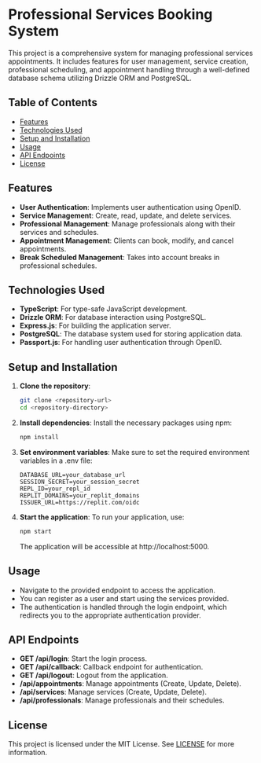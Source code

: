# Professional Services Booking System
This project is a comprehensive system for managing professional services appointments. It includes features for user management, service creation, professional scheduling, and appointment handling through a well-defined database schema utilizing Drizzle ORM and PostgreSQL.

## Table of Contents
- [Features](#features)
- [Technologies Used](#technologies-used)
- [Setup and Installation](#setup-and-installation)
- [Usage](#usage)
- [API Endpoints](#api-endpoints)
- [License](#license)

## Features
- **User Authentication**: Implements user authentication using OpenID.
- **Service Management**: Create, read, update, and delete services.
- **Professional Management**: Manage professionals along with their services and schedules.
- **Appointment Management**: Clients can book, modify, and cancel appointments.
- **Break Scheduled Management**: Takes into account breaks in professional schedules.

## Technologies Used
- **TypeScript**: For type-safe JavaScript development.
- **Drizzle ORM**: For database interaction using PostgreSQL.
- **Express.js**: For building the application server.
- **PostgreSQL**: The database system used for storing application data.
- **Passport.js**: For handling user authentication through OpenID.

## Setup and Installation
1. **Clone the repository**:
    ```bash
    git clone <repository-url>
    cd <repository-directory>
    ```
    
2. **Install dependencies**:
   Install the necessary packages using npm:
   ```bash
   npm install
   ```
   
3. **Set environment variables**:
   Make sure to set the required environment variables in a .env file:
   ```plaintext
   DATABASE_URL=your_database_url
   SESSION_SECRET=your_session_secret
   REPL_ID=your_repl_id
   REPLIT_DOMAINS=your_replit_domains
   ISSUER_URL=https://replit.com/oidc
   ```

4. **Start the application**:
   To run your application, use:
   ```bash
   npm start
   ```
   The application will be accessible at http://localhost:5000.


## Usage
- Navigate to the provided endpoint to access the application.
- You can register as a user and start using the services provided.
- The authentication is handled through the login endpoint, which redirects you to the appropriate authentication provider.

## API Endpoints
- **GET /api/login**: Start the login process.
- **GET /api/callback**: Callback endpoint for authentication.
- **GET /api/logout**: Logout from the application.
- **/api/appointments**: Manage appointments (Create, Update, Delete).
- **/api/services**: Manage services (Create, Update, Delete).
- **/api/professionals**: Manage professionals and their schedules.

## License
This project is licensed under the MIT License. See [LICENSE](LICENSE) for more information.
